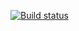 [![Build status](https://ci.appveyor.com/api/projects/status/hx35oo7w9uq33w43/branch/main?svg=true)](https://ci.appveyor.com/project/RomanAZhukov/carddeliverypatterns/branch/main)